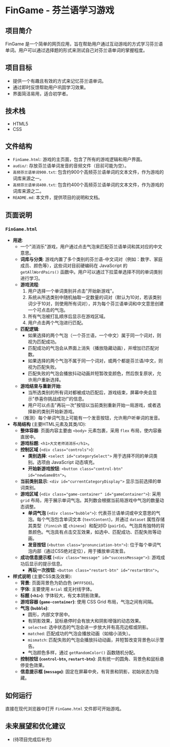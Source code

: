 # FinGame - 芬兰语学习游戏

## 项目简介

FinGame 是一个简单的网页应用，旨在帮助用户通过互动游戏的方式学习芬兰语单词。用户可以通过选择题的形式来测试自己对芬兰语单词的掌握程度。

## 项目目标

*   提供一个有趣且有效的方式来记忆芬兰语单词。
*   通过即时反馈帮助用户巩固学习效果。
*   界面简洁易用，适合初学者。

## 技术栈

*   HTML5
*   CSS

## 文件结构

*   `FinGame.html`: 游戏的主页面，包含了所有的游戏逻辑和用户界面。
*   `audio/`: 存放芬兰语单词发音的音频文件（目前可能为空）。
*   `高频芬兰语单词900.txt`: 包含约900个高频芬兰语单词的文本文件，作为游戏的词库来源之一。
*   `高频芬兰语单词400.txt`: 包含约400个高频芬兰语单词的文本文件，作为游戏的词库来源之二。
*   `README.md`: 本文件，提供项目的说明和文档。

## 页面说明

### `FinGame.html`

*   **用途**:
    *   一个"消消乐"游戏，用户通过点击气泡来匹配芬兰语单词和其对应的中文意思。
    *   **词库与分类**: 游戏内置了多个类别的芬兰语-中文词对（例如：数字、家庭成员、颜色等），这些词对目前硬编码在 JavaScript 的 `getAllWordPairs()` 函数中。用户可以通过下拉菜单选择不同的单词类别进行学习。
    *   **游戏流程**:
        1.  用户选择一个单词类别并点击"开始新游戏"。
        2.  系统从所选类别中随机抽取一定数量的词对（默认为10对，若该类别词少于10对，则使用所有词对），并为每个芬兰语单词和中文意思创建一个可点击的气泡。
        3.  所有气泡被打乱顺序后显示在游戏区域。
        4.  用户点击两个气泡进行匹配。
    *   **匹配逻辑**:
        *   如果选择的两个气泡（一个芬兰语，一个中文）属于同一个词对，则视为匹配成功。
        *   匹配成功的气泡会从界面上消失（播放隐藏动画），并增加已匹配对数。
        *   如果选择的两个气泡不属于同一个词对，或两个都是芬兰语/中文，则视为匹配失败。
        *   匹配失败的气泡会播放抖动动画并短暂改变颜色，然后恢复原状，允许用户重新选择。
    *   **游戏结束与重新开始**:
        *   当所选类别的所有词对都被成功匹配后，游戏结束，屏幕中央会显示"恭喜你挑战成功!"的信息。
        *   用户可以点击"再玩一次"按钮以当前类别重新开始一局游戏，或者选择新的类别开始新游戏。
    *   （推测）每个单词气泡上可能有一个发音按钮，允许用户听单词的发音。
*   **布局结构** (主要HTML元素及其类/ID):
    *   **整体容器**: 页面内容主要由 `<body>` 元素包裹，采用 `flex` 布局，使内容垂直居中。
    *   **游戏标题**: `<h1>大文老师消消乐</h1>`。
    *   **控制区域** (`<div class="controls">`):
        *   **类别选择**: `<select id="categorySelect">` 用于选择不同的单词类别。选项由 JavaScript 动态填充。
        *   **开始新游戏按钮**: `<button class="control-btn" id="newGameBtn">`。
    *   **当前类别显示**: `<div id="currentCategoryDisplay">` 显示当前选择的单词类别。
    *   **游戏区域** (`<div class="game-container" id="gameContainer">`): 采用 `grid` 布局，用于展示单词气泡。其列数会根据当前局游戏中气泡的数量动态调整。
        *   **单词气泡** (`<div class="bubble">`): 代表芬兰语单词或中文意思的气泡。每个气泡包含单词文本 (`textContent`)，并通过 `dataset` 属性存储其类型（`finnish` 或 `chinese`）和配对ID (`pairId`)。气泡具有独特的背景颜色。气泡具有点击交互效果，如选中、匹配成功、匹配失败等动画。
        *   **发音按钮** (`<button class="pronunciation-btn">`): 位于每个单词气泡内部（通过CSS绝对定位），用于播放单词发音。
    *   **成功信息提示框** (`<div class="message" id="successMessage">`): 游戏成功后显示的提示信息。
        *   **再玩一次按钮**: `<button class="restart-btn" id="restartBtn">`。
*   **样式说明** (主要CSS类及效果):
    *   **背景**: 页面背景色为奶白色 (`#FFF5E6`)。
    *   **字体**: 主要使用 `Arial` 或无衬线字体。
    *   **标题 (`<h1>`)**: 字体较大，有文本阴影效果。
    *   **游戏容器 (`game-container`)**: 使用 CSS Grid 布局，气泡之间有间隔。
    *   **气泡 (`bubble`)**: 
        *   圆形，内部文字居中。
        *   有阴影效果，鼠标悬停时会有放大和阴影增强的动态效果。
        *   `selected`: 选中状态的气泡会进一步放大并有高亮边框或阴影。
        *   `matched`: 匹配成功的气泡会播放动画（如缩小消失）。
        *   `mismatch`: 匹配失败的气泡会播放抖动动画，并短暂改变背景色以示警告。
        *   气泡颜色多样，通过 `getRandomColor()` 函数随机分配。
    *   **控制按钮 (`control-btn`, `restart-btn`)**: 具有统一的圆角、背景色和鼠标悬停变色效果。
    *   **信息提示框 (`message`)**: 固定在屏幕中央，有背景和阴影，初始状态为隐藏。

## 如何运行

直接在现代浏览器中打开 `FinGame.html` 文件即可开始游戏。

## 未来展望和优化建议

*   (待项目完成后补充) 